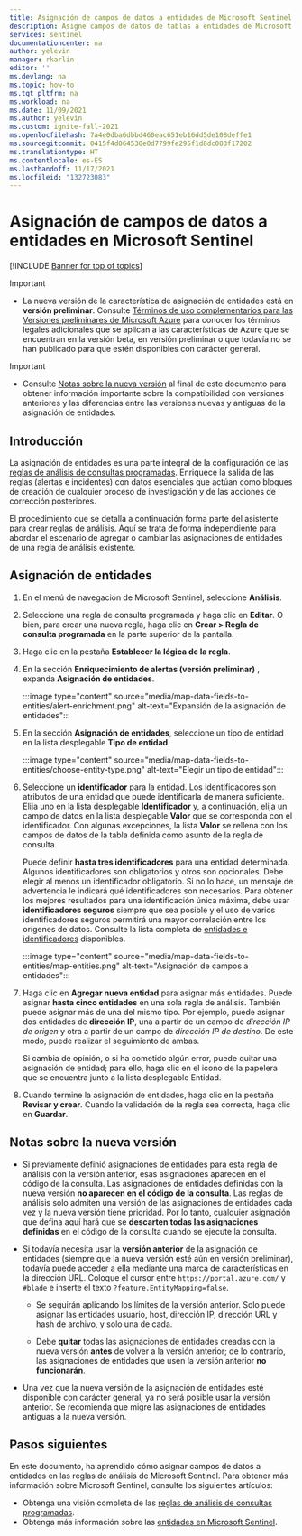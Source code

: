 ```yaml
---
title: Asignación de campos de datos a entidades de Microsoft Sentinel | Microsoft Docs
description: Asigne campos de datos de tablas a entidades de Microsoft Sentinel en reglas de análisis para obtener una mejor información sobre los incidentes.
services: sentinel
documentationcenter: na
author: yelevin
manager: rkarlin
editor: ''
ms.devlang: na
ms.topic: how-to
ms.tgt_pltfrm: na
ms.workload: na
ms.date: 11/09/2021
ms.author: yelevin
ms.custom: ignite-fall-2021
ms.openlocfilehash: 7a4e0dba6dbbd460eac651eb16dd5de108deffe1
ms.sourcegitcommit: 0415f4d064530e0d7799fe295f1d8dc003f17202
ms.translationtype: HT
ms.contentlocale: es-ES
ms.lasthandoff: 11/17/2021
ms.locfileid: "132723083"
---
```

# <a name="map-data-fields-to-entities-in-microsoft-sentinel"></a>Asignación de campos de datos a entidades en Microsoft Sentinel 

[!INCLUDE [Banner for top of topics](./includes/banner.md)]

> [!IMPORTANT]
>
> - La nueva versión de la característica de asignación de entidades está en **versión preliminar**. Consulte [Términos de uso complementarios para las Versiones preliminares de Microsoft Azure](https://azure.microsoft.com/support/legal/preview-supplemental-terms/) para conocer los términos legales adicionales que se aplican a las características de Azure que se encuentran en la versión beta, en versión preliminar o que todavía no se han publicado para que estén disponibles con carácter general.

> [!IMPORTANT]
>
> - Consulte [Notas sobre la nueva versión](#notes-on-the-new-version) al final de este documento para obtener información importante sobre la compatibilidad con versiones anteriores y las diferencias entre las versiones nuevas y antiguas de la asignación de entidades.

## <a name="introduction"></a>Introducción

La asignación de entidades es una parte integral de la configuración de las [reglas de análisis de consultas programadas](detect-threats-custom.md). Enriquece la salida de las reglas (alertas e incidentes) con datos esenciales que actúan como bloques de creación de cualquier proceso de investigación y de las acciones de corrección posteriores.

El procedimiento que se detalla a continuación forma parte del asistente para crear reglas de análisis. Aquí se trata de forma independiente para abordar el escenario de agregar o cambiar las asignaciones de entidades de una regla de análisis existente.

## <a name="how-to-map-entities"></a>Asignación de entidades

1. En el menú de navegación de Microsoft Sentinel, seleccione **Análisis**.

1. Seleccione una regla de consulta programada y haga clic en **Editar**. O bien, para crear una nueva regla, haga clic en **Crear > Regla de consulta programada** en la parte superior de la pantalla.

1. Haga clic en la pestaña **Establecer la lógica de la regla**. 

1. En la sección **Enriquecimiento de alertas (versión preliminar)** , expanda **Asignación de entidades**.

    :::image type="content" source="media/map-data-fields-to-entities/alert-enrichment.png" alt-text="Expansión de la asignación de entidades":::

1. En la sección **Asignación de entidades**, seleccione un tipo de entidad en la lista desplegable **Tipo de entidad**.

    :::image type="content" source="media/map-data-fields-to-entities/choose-entity-type.png" alt-text="Elegir un tipo de entidad":::

1. Seleccione un **identificador** para la entidad. Los identificadores son atributos de una entidad que puede identificarla de manera suficiente. Elija uno en la lista desplegable **Identificador** y, a continuación, elija un campo de datos en la lista desplegable **Valor** que se corresponda con el identificador. Con algunas excepciones, la lista **Valor** se rellena con los campos de datos de la tabla definida como asunto de la regla de consulta.

    Puede definir **hasta tres identificadores** para una entidad determinada. Algunos identificadores son obligatorios y otros son opcionales. Debe elegir al menos un identificador obligatorio. Si no lo hace, un mensaje de advertencia le indicará qué identificadores son necesarios. Para obtener los mejores resultados para una identificación única máxima, debe usar **identificadores seguros** siempre que sea posible y el uso de varios identificadores seguros permitirá una mayor correlación entre los orígenes de datos. Consulte la lista completa de [entidades e identificadores](entities-reference.md) disponibles.

    :::image type="content" source="media/map-data-fields-to-entities/map-entities.png" alt-text="Asignación de campos a entidades":::

1. Haga clic en **Agregar nueva entidad** para asignar más entidades. Puede asignar **hasta cinco entidades** en una sola regla de análisis. También puede asignar más de una del mismo tipo. Por ejemplo, puede asignar dos entidades de **dirección IP**, una a partir de un campo de *dirección IP de origen* y otra a partir de un campo de *dirección IP de destino*. De este modo, puede realizar el seguimiento de ambas.

    Si cambia de opinión, o si ha cometido algún error, puede quitar una asignación de entidad; para ello, haga clic en el icono de la papelera que se encuentra junto a la lista desplegable Entidad.

1. Cuando termine la asignación de entidades, haga clic en la pestaña **Revisar y crear**. Cuando la validación de la regla sea correcta, haga clic en **Guardar**.

## <a name="notes-on-the-new-version"></a>Notas sobre la nueva versión

- Si previamente definió asignaciones de entidades para esta regla de análisis con la versión anterior, esas asignaciones aparecen en el código de la consulta. Las asignaciones de entidades definidas con la nueva versión **no aparecen en el código de la consulta**. Las reglas de análisis solo admiten una versión de las asignaciones de entidades cada vez y la nueva versión tiene prioridad. Por lo tanto, cualquier asignación que defina aquí hará que se **descarten** **todas las asignaciones definidas** en el código de la consulta cuando se ejecute la consulta. 

- Si todavía necesita usar la **versión anterior** de la asignación de entidades (siempre que la nueva versión esté aún en versión preliminar), todavía puede acceder a ella mediante una marca de características en la dirección URL. Coloque el cursor entre `https://portal.azure.com/` y `#blade` e inserte el texto `?feature.EntityMapping=false`.

  - Se seguirán aplicando los límites de la versión anterior. Solo puede asignar las entidades usuario, host, dirección IP, dirección URL y hash de archivo, y solo una de cada.

  - Debe **quitar** todas las asignaciones de entidades creadas con la nueva versión **antes** de volver a la versión anterior; de lo contrario, las asignaciones de entidades que usen la versión anterior **no funcionarán**.

- Una vez que la nueva versión de la asignación de entidades esté disponible con carácter general, ya no será posible usar la versión anterior. Se recomienda que migre las asignaciones de entidades antiguas a la nueva versión.


## <a name="next-steps"></a>Pasos siguientes

En este documento, ha aprendido cómo asignar campos de datos a entidades en las reglas de análisis de Microsoft Sentinel. Para obtener más información sobre Microsoft Sentinel, consulte los siguientes artículos:
- Obtenga una visión completa de las [reglas de análisis de consultas programadas](detect-threats-custom.md).
- Obtenga más información sobre las [entidades en Microsoft Sentinel](entities.md).
